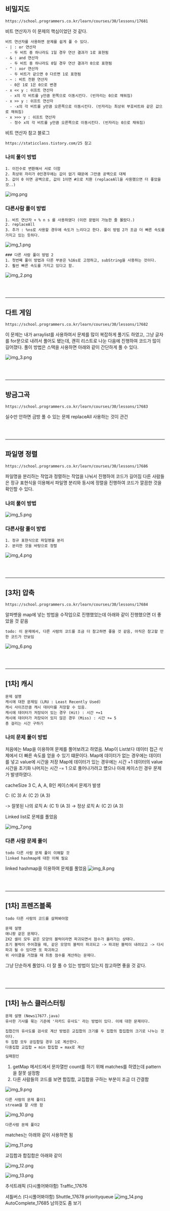 ## 비밀지도

```
https://school.programmers.co.kr/learn/courses/30/lessons/17681
```

비트 연산자가 이 문제의 핵심이었던 것 같다.
```
비트 연산자를 사용하면 문제를 쉽게 풀 수 있다.
- | : or 연산자
  - 두 비트 중 하나라도 1일 경우 연산 결과가 1로 표현됨
- & : and 연산자
  - 두 비트 중 하나라도 0일 경우 연산 결과가 0으로 표현됨
- ^ : xor 연산자
  - 두 비트가 같으면 0 다르면 1로 표현됨
- ~ : 비트 전환 연산자
  - 0은 1로 1은 0으로 변경
- x << y : 쉬프트 연산자
  - x의 각 비트를 y만큼 왼쪽으로 이동시킨다. (빈자리는 0으로 채워짐)
- x >> y : 쉬프트 연산자
  - -x의 각 비트를 y만큼 오른쪽으로 이동시킨다. (빈자리는 최상위 부호비트와 같은 값으로 채워짐)
- x >>> y : 쉬프트 연산자
  - 정수 x의 각 비트를 y만큼 오른쪽으로 이동시킨다. (빈자리는 0으로 채워짐)
```

비트 연산자 참고 블로그
```
https://staticclass.tistory.com/25 참고
```

### 나의 풀이 방법
```
1. 이진수로 변환해서 서로 더함
2. 최상위 자리가 0인경우에는 값이 없기 떄문에 그만큼 공백으로 대체
3. 값이 0 이면 공백으로, 값이 1이면 #으로 치환 (replaceAll을 사용했으면 더 좋았을 것..)
```

![img.png](img.png)

### 다른사람 풀이 방법

```
1. 비트 연산자 + % n s 를 사용하였다 (이런 문법이 가능한 줄 몰랐다.)
2. replaceAll
3. 추가 : %ns로 사용할 경우에 속도가 느리다고 한다. 풀이 방법 2가 조금 더 빠른 속도를 가지고 있는 듯하다.
```
![img_1.png](img_1.png)
```
### 다른 사람 풀이 방법 2
1. 첫번째 풀이 방법과 다른 부분은 %16s로 고정하고, subString을 사용하는 것이다.
2. 훨씬 빠른 속도를 가지고 있다고 함.
```

![img_2.png](img_2.png)



<br/><br/>

---
## 다트 게임
```
https://school.programmers.co.kr/learn/courses/30/lessons/17682
```

이 문제는 내가 arraylist를 사용하여서 문제를 많이 복잡하게 풀기도 하였고,
그냥 글자를 for문으로 내려서 풀어도 됐는데, 괜히 리스트로 나눈 다음에 진행하여 코드가 많이 길어졌다.
풀이 방법은 스택을 사용하면 아래와 같이 간단하게 풀 수 있다.

![img_3.png](img_3.png)



<br/><br/>

---
## 방금그곡
```
https://school.programmers.co.kr/learn/courses/30/lessons/17683
```

실수만 안하면 금방 풀 수 있는 문제
replaceAll 사용하는 것이 관건



<br/><br/>

---
## 파일명 정렬
```
https://school.programmers.co.kr/learn/courses/30/lessons/17686
```
파일명을 분리하는 작업과 정렬하는 작업을 나눠서 진행하여 코드가 길어짐
다른 사람들은 정규 표현식을 이용해서 파일명 분리와 동시에 정렬을 진행하여 코드가 깔끔한 것을 확인할 수 있다.

### 나의 풀이 방법

![img_5.png](img_5.png)


### 다른사람 풀이 방법

```
1. 정규 표현식으로 파일명을 분리
2. 분리한 것을 바탕으로 정렬
```


![img_4.png](img_4.png)


<br/><br/>

---
## [3차] 압축
```
https://school.programmers.co.kr/learn/courses/30/lessons/17684
```

알파벳을 map에 넣는 방법을 수작업으로 진행했었는데 아래와 같이 진행했으면 더 좋았을 것 같음

`todo: 이 문제에서, 다른 사람의 코드를 조금 더 참고하면 좋을 것 같음, 아직은 참고할 만한 코드가 안보임`

![img_6.png](img_6.png)


<br/><br/>

---
## [1차] 캐시

```
문제 설명
캐시에 대한 문제임 (LRU : Least Recently Used)
캐시 사이즈만큼 캐시 데이터를 저장할 수 있음.
캐시에 데이터가 저장되어 있는 경우 (Hit) : 시간 +=1
캐시에 데이터가 저장되어 있지 않은 경우 (Miss) : 시간 += 5
총 걸리는 시간 구하기
```

### 나의 문제 풀이 방법
처음에는 Map을 이용하여 문제를 풀어보려고 하였음.
Map이 List보다 데이터 접근 삭제에서 더 빠른 속도를 얻을 수 있기 떄문이다.
Map에 데이터가 없는 경우에는 데이터를 넣고 value에 시간을 저장
Map에 데이터가 있는 경우에는 시간 +1 데이터의 value 시간을 초기화
나머지는 시간 -= 1 으로 풀어나가려고 헀으나 아래 케이스인 경우 문제가 발생하였다.

cacheSize 3
C, A, A, B인 케이스에서 문제가 발생

C: (C 3)
A: (C 2) (A 3)

-> 잘못된 나의 로직
A: (C 1) (A 3)
-> 정상 로직
A: (C 2) (A 3)

Linked list로 문제를 풀었음
 

![img_7.png](img_7.png)

### 다른 사람 문제 풀이 
```aidl
todo 다른 사람 문제 풀이 이해할 것
linked hashmap에 대한 이해 필요
```

linked hashmap을 이용하여 문제를 풀었음
![img_8.png](img_8.png)


<br/><br/>

---
## [1차] 프렌즈블록
```
todo 다른 사람의 코드를 살펴봐야함
```

```
문제 설명
애니팡 같은 문제다.
2X2 셀이 모두 같은 모양의 블럭이라면 파괴되면서 점수가 올라가는 상태다.
초기 블럭이 주어졌을 때, 같은 모양의 블럭이 파괴되고 -> 파괴된 블럭이 내려오고 -> 다시 파괴 될 수 있다면 또 파괴하고
위 사이클을 거쳤을 때 최종 점수를 계산하는 문제다. 
```

그냥 단순하게 풀었다.
더 잘 풀 수 있는 방법이 있는지 참고하면 좋을 것 같다.



<br/><br/>

---
## [1차] 뉴스 클러스터링

```
문제 설명 (News17677.java)
유사한 기사를 묶는 기준에 '자카드 유사도' 라는 방법이 있다. 이에 대한 문제이다.

집합간의 유사도를 검사로 계산 방법은 교집합의 크기를 두 집합의 합집합의 크기로 나누는 것이다.
두 집합 모두 공집합일 경우 1로 계산한다.
다중집합 교집합 = min 합집합 = max로 계산
```

```a
실패원인 
```
1. getMap 메서드에서 문자열만 count를 하기 위해 matches를 하였는데 pattern을 잘못 설정함
2. 다른 사람들의 코드를 보면 합집합, 교집합을 구하는 부분이 조금 더 간결함


![img_9.png](img_9.png)


```
다른 사람의 문제 풀이1
stream을 잘 사용 함
```

![img_10.png](img_10.png)

```
다른사람 문제 풀이2
```

matches는 아래와 같이 사용하면 됨

![img_11.png](img_11.png)

교집합과 합집합은 아래와 같이 

![img_12.png](img_12.png)

![img_13.png](img_13.png)

추석트래픽 (다시풀어봐야함)
Traffic_17676

셔틀버스 (다시풀어봐야함)
Shuttle_17678
priorityqueue
![img_14.png](img_14.png)
AutoComplete_17685
남의것도 좀 보기
